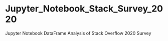 # Jupyter_Notebook_Stack_Survey_2020
Jupyter Notebook DataFrame Analysis of Stack Overflow 2020 Survey
